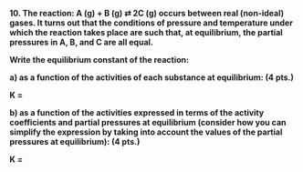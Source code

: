 **10. The reaction: A (g) + B (g) ⇄ 2C (g) occurs between real (non-ideal) gases. It turns out that the conditions of pressure and temperature under which the reaction takes place are such that, at equilibrium, the partial pressures in A, B, and C are all equal.**

**Write the equilibrium constant of the reaction:**

**a) as a function of the activities of each substance at equilibrium: (4 pts.)**

**K =** 

**b) as a function of the activities expressed in terms of the activity coefficients and partial pressures at equilibrium (consider how you can simplify the expression by taking into account the values of the partial pressures at equilibrium): (4 pts.)**

**K =**
